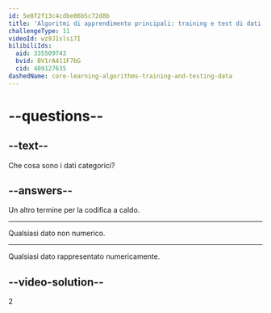 ```yaml
---
id: 5e8f2f13c4cdbe86b5c72d8b
title: 'Algoritmi di apprendimento principali: training e test di dati'
challengeType: 11
videoId: wz9J1slsi7I
bilibiliIds:
  aid: 335509743
  bvid: BV1rA411F7bG
  cid: 409127635
dashedName: core-learning-algorithms-training-and-testing-data
---
```


# --questions--

## --text--

Che cosa sono i dati categorici?

## --answers--

Un altro termine per la codifica a caldo.

---

Qualsiasi dato non numerico.

---

Qualsiasi dato rappresentato numericamente.

## --video-solution--

2


